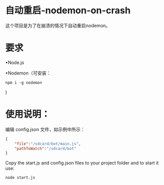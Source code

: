 # 自动重启-nodemon-on-crash

这个项目是为了在崩溃的情况下自动重启nodemon。

# 要求

•Node.js

•Nodemon（可安装：

    npm i -g nodemon

)

# 使用说明：

编辑 config.json 文件，如示例中所示：

```json
{
    "file":"/sdcard/bot/main.js",
    "pathToWatch":"/sdcard/bot"
}
```

Copy the start.js and config.json files to your project folder and to start it use:

    node start.js
